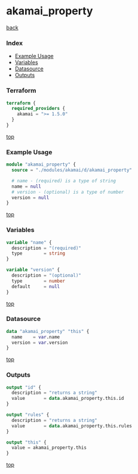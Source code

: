 # akamai_property

[back](../akamai.md)

### Index

- [Example Usage](#example-usage)
- [Variables](#variables)
- [Datasource](#datasource)
- [Outputs](#outputs)

### Terraform

```terraform
terraform {
  required_providers {
    akamai = ">= 1.5.0"
  }
}
```

[top](#index)

### Example Usage

```terraform
module "akamai_property" {
  source = "./modules/akamai/d/akamai_property"

  # name - (required) is a type of string
  name = null
  # version - (optional) is a type of number
  version = null
}
```

[top](#index)

### Variables

```terraform
variable "name" {
  description = "(required)"
  type        = string
}

variable "version" {
  description = "(optional)"
  type        = number
  default     = null
}
```

[top](#index)

### Datasource

```terraform
data "akamai_property" "this" {
  name    = var.name
  version = var.version
}
```

[top](#index)

### Outputs

```terraform
output "id" {
  description = "returns a string"
  value       = data.akamai_property.this.id
}

output "rules" {
  description = "returns a string"
  value       = data.akamai_property.this.rules
}

output "this" {
  value = akamai_property.this
}
```

[top](#index)
